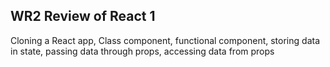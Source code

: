 ## WR2 Review of React 1

Cloning a React app, Class component, functional component, storing data in state, passing data through props, accessing data from props
